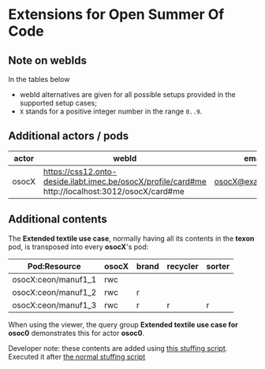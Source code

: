 # Extensions for Open Summer Of Code

## Note on webIds

In the tables below

* webId alternatives are given for all possible setups provided in the supported setup cases;
* `X` stands for a positive integer number in the range `0..9`.

## Additional actors / pods

| **actor** | **webId**                                                                                               | **email**         | **password**       |
|-----------|---------------------------------------------------------------------------------------------------------|-------------------|--------------------|
| osocX     | https://css12.onto-deside.ilabt.imec.be/osocX/profile/card#me <br/> http://localhost:3012/osocX/card#me | osocX@example.com | osocX              |

## Additional contents

The **Extended textile use case**, normally having all its contents in the **texon** pod, is transposed into every **osocX**'s pod:

| Pod:Resource          | osocX | brand | recycler | sorter |
|-----------------------|-------|-------|----------|--------|
| osocX:ceon/manuf1_1   | rwc   |       |          |        |
| osocX:ceon/manuf1_2   | rwc   | r     |          |        |
| osocX:ceon/manuf1_3   | rwc   | r     | r        | r      |

When using the viewer, the query group **Extended textile use case for osoc0** demonstrates this for actor **osoc0**.

Developer note: these contents are added using [this stuffing script](../scripts/stuff-pods/stuff-pods-osoc.sh).
Executed it after [the normal stuffing script](../scripts/stuff-pods/stuff-pods.sh)
